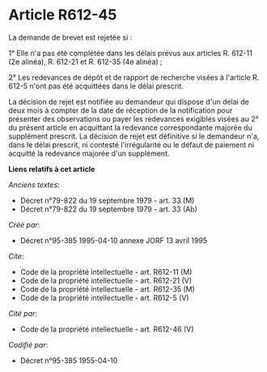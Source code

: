 # Article R612-45

La demande de brevet est rejetée si :

1° Elle n'a pas été complétée dans les délais prévus aux articles R. 612-11 (2e alinéa), R. 612-21 et R. 612-35 (4e alinéa) ;

2° Les redevances de dépôt et de rapport de recherche visées à l'article R. 612-5 n'ont pas été acquittées dans le délai
prescrit.

La décision de rejet est notifiée au demandeur qui dispose d'un délai de deux mois à compter de la date de réception de la
notification pour présenter des observations ou payer les redevances exigibles visées au 2° du présent article en acquittant
la redevance correspondante majorée du supplément prescrit. La décision de rejet est définitive si le demandeur n'a, dans le
délai prescrit, ni contesté l'irrégularité ou le défaut de paiement ni acquitté la redevance majorée d'un supplément.

**Liens relatifs à cet article**

_Anciens textes_:

  - Décret n°79-822 du 19 septembre 1979 - art. 33 (M)
  - Décret n°79-822 du 19 septembre 1979 - art. 33 (Ab)

_Créé par_:

  - Décret n°95-385 1995-04-10 annexe JORF 13 avril 1995

_Cite_:

  - Code de la propriété intellectuelle - art. R612-11 (M)
  - Code de la propriété intellectuelle - art. R612-21 (V)
  - Code de la propriété intellectuelle - art. R612-35 (M)
  - Code de la propriété intellectuelle - art. R612-5 (V)

_Cité par_:

  - Code de la propriété intellectuelle - art. R612-46 (V)

_Codifié par_:

  - Décret n°95-385 1955-04-10
